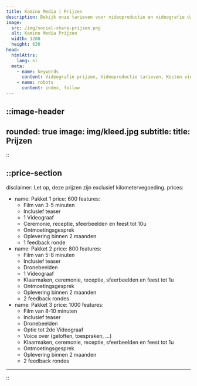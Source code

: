 ```yaml
---
title: Kamino Media | Prijzen
description: Bekijk onze tarieven voor videoproductie en videografie diensten. Betaalbare videograaf pakketten voor bruiloften, evenementen en bedrijfsvideo’s, passend bij elk budget.
image:
  src: /img/social-share-prijzen.png
  alt: Kamino Media Prijzen
  width: 1200
  height: 630
head:
  htmlAttrs:
    lang: nl
  meta:
    - name: keywords
      content: Videografie prijzen, Videoproductie tarieven, Kosten videograaf, Prijslijst videografie, Tarieven videodiensten, Budget videografie, Betaalbare videografie, Videograaf kosten, Videoproductie pakketten, Prijzen video-opnamen
    - name: robots
      content: index, follow
---
```


::image-header
---
rounded: true
image: img/kleed.jpg
subtitle: 
title: Prijzen
---
::

::price-section
---
disclaimer: Let op, deze prijzen zijn exclusief kilometervegoeding.
prices:
  - name: Pakket 1
    price: 600
    features:
      - Film van 3-5 minuten
      - Inclusief teaser
      - 1 Videograaf
      - Ceremonie, receptie, sfeerbeelden en feest tot 10u
      - Ontmoetingsgesprek
      - Oplevering binnen 2 maanden
      - 1 feedback ronde
  - name: Pakket 2
    price: 800
    features:
      - Film van 5-8 minuten
      - Inclusief teaser
      - Dronebeelden
      - 1 Videograaf
      - Klaarmaken, ceremonie, receptie, sfeerbeelden en feest tot 1u
      - Ontmoetingsgesprek
      - Oplevering binnen 2 maanden
      - 2 feedback rondes
  - name: Pakket 3
    price: 1000
    features:
      - Film van 8-10 minuten
      - Inclusief teaser
      - Dronebeelden
      - Optie tot 2de Videograaf
      - Voice over (geloften, toespraken, ...)
      - Klaarmaken, ceremonie, receptie, sfeerbeelden en feest tot 1u
      - Ontmoetingsgesprek
      - Oplevering binnen 2 maanden
      - 2 feedback rondes
---
::
